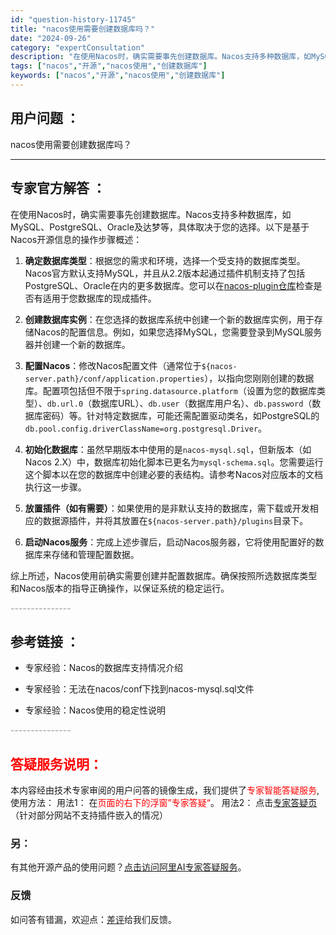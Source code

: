 ```yaml
---
id: "question-history-11745"
title: "nacos使用需要创建数据库吗？"
date: "2024-09-26"
category: "expertConsultation"
description: "在使用Nacos时，确实需要事先创建数据库。Nacos支持多种数据库，如MySQL、PostgreSQL、Oracle及达梦等，具体取决于您的选择。以下是基于Nacos开源信息的操作步骤概述：1. **确定数据库类型**：根据您的需求和环境，选择一个受支持的数据库类型。Nacos官方默认支持MySQ"
tags: ["nacos","开源","nacos使用","创建数据库"]
keywords: ["nacos","开源","nacos使用","创建数据库"]
---
```


## 用户问题 ： 
 nacos使用需要创建数据库吗？  

---------------
## 专家官方解答 ：

在使用Nacos时，确实需要事先创建数据库。Nacos支持多种数据库，如MySQL、PostgreSQL、Oracle及达梦等，具体取决于您的选择。以下是基于Nacos开源信息的操作步骤概述：

1. **确定数据库类型**：根据您的需求和环境，选择一个受支持的数据库类型。Nacos官方默认支持MySQL，并且从2.2版本起通过插件机制支持了包括PostgreSQL、Oracle在内的更多数据库。您可以在[nacos-plugin仓库](https://github.com/nacos-group/nacos-plugin)检查是否有适用于您数据库的现成插件。

2. **创建数据库实例**：在您选择的数据库系统中创建一个新的数据库实例，用于存储Nacos的配置信息。例如，如果您选择MySQL，您需要登录到MySQL服务器并创建一个新的数据库。

3. **配置Nacos**：修改Nacos配置文件（通常位于`${nacos-server.path}/conf/application.properties`），以指向您刚刚创建的数据库。配置项包括但不限于`spring.datasource.platform`（设置为您的数据库类型）、`db.url.0`（数据库URL）、`db.user`（数据库用户名）、`db.password`（数据库密码）等。针对特定数据库，可能还需配置驱动类名，如PostgreSQL的`db.pool.config.driverClassName=org.postgresql.Driver`。

4. **初始化数据库**：虽然早期版本中使用的是`nacos-mysql.sql`，但新版本（如Nacos 2.X）中，数据库初始化脚本已更名为`mysql-schema.sql`。您需要运行这个脚本以在您的数据库中创建必要的表结构。请参考Nacos对应版本的文档执行这一步骤。

5. **放置插件（如有需要）**：如果使用的是非默认支持的数据库，需下载或开发相应的数据源插件，并将其放置在`${nacos-server.path}/plugins`目录下。

6. **启动Nacos服务**：完成上述步骤后，启动Nacos服务器，它将使用配置好的数据库来存储和管理配置数据。

综上所述，Nacos使用前确实需要创建并配置数据库。确保按照所选数据库类型和Nacos版本的指导正确操作，以保证系统的稳定运行。


<font color="#949494">---------------</font> 


## 参考链接 ：

* 专家经验：Nacos的数据库支持情况介绍 
 
 * 专家经验：无法在nacos/conf下找到nacos-mysql.sql文件 
 
 * 专家经验：Nacos使用的稳定性说明 


 <font color="#949494">---------------</font> 
 


## <font color="#FF0000">答疑服务说明：</font> 

本内容经由技术专家审阅的用户问答的镜像生成，我们提供了<font color="#FF0000">专家智能答疑服务</font>,使用方法：
用法1： 在<font color="#FF0000">页面的右下的浮窗”专家答疑“</font>。
用法2： 点击[专家答疑页](https://answer.opensource.alibaba.com/docs/intro)（针对部分网站不支持插件嵌入的情况）
### 另：


有其他开源产品的使用问题？[点击访问阿里AI专家答疑服务](https://answer.opensource.alibaba.com/docs/intro)。
### 反馈
如问答有错漏，欢迎点：[差评](https://ai.nacos.io/user/feedbackByEnhancerGradePOJOID?enhancerGradePOJOId=13780)给我们反馈。
